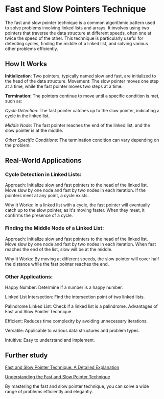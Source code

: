 # Fast and Slow Pointers Technique

The fast and slow pointer technique is a common algorithmic pattern used to solve problems involving linked lists and arrays. It involves using two pointers that traverse the data structure at different speeds, often one at twice the speed of the other. This technique is particularly useful for detecting cycles, finding the middle of a linked list, and solving various other problems efficiently.

## How It Works

__Initialization__: Two pointers, typically named slow and fast, are initialized to the head of the data structure.
Movement: The slow pointer moves one step at a time, while the fast pointer moves two steps at a time.

__Termination__: The pointers continue to move until a specific condition is met, such as:

_Cycle Detection_: The fast pointer catches up to the slow pointer, indicating a cycle in the linked list.

_Middle Node_: The fast pointer reaches the end of the linked list, and the slow pointer is at the middle.

_Other Specific Conditions_: The termination condition can vary depending on the problem.

## Real-World Applications

### Cycle Detection in Linked Lists:

Approach:
Initialize slow and fast pointers to the head of the linked list.
Move slow by one node and fast by two nodes in each iteration.
If the pointers meet at any point, a cycle exists.

Why It Works:
In a linked list with a cycle, the fast pointer will eventually catch up to the slow pointer, as it's moving faster.
When they meet, it confirms the presence of a cycle.

### Finding the Middle Node of a Linked List:

Approach:
Initialize slow and fast pointers to the head of the linked list.
Move slow by one node and fast by two nodes in each iteration.
When fast reaches the end of the list, slow will be at the middle.

Why It Works:
By moving at different speeds, the slow pointer will cover half the distance while the fast pointer reaches the end.

### Other Applications:

Happy Number: Determine if a number is a happy number.

Linked List Intersection: Find the intersection point of two linked lists.

Palindrome Linked List: Check if a linked list is a palindrome.
Advantages of Fast and Slow Pointer Technique

Efficient: Reduces time complexity by avoiding unnecessary iterations.

Versatile: Applicable to various data structures and problem types.

Intuitive: Easy to understand and implement.

## Further study

[Fast and Slow Pointer Technique: A Detailed Explanation](https://www.geeksforgeeks.org/how-does-floyds-slow-and-fast-pointers-approach-work/)

[Understanding the Fast and Slow Pointer Technique](https://www.geeksforgeeks.org/how-does-floyds-slow-and-fast-pointers-approach-work/)

By mastering the fast and slow pointer technique, you can solve a wide range of problems efficiently and elegantly.
